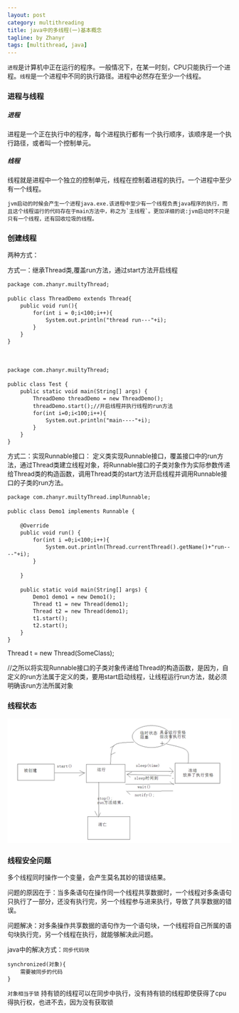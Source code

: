 ```yaml
---
layout: post
category: multithreading
title: java中的多线程(一)基本概念
tagline: by Zhanyr
tags: [multithread, java]
---
```

`进程`是计算机中正在运行的程序。一般情况下，在某一时刻，CPU只能执行一个进程。`线程`是一个进程中不同的执行路径。进程中必然存在至少一个线程。

<!--more-->

### 进程与线程

##### 进程

进程是一个正在执行中的程序，每个进程执行都有一个执行顺序，该顺序是一个执行路径，或者叫一个控制单元。

##### 线程

线程就是进程中一个独立的控制单元，线程在控制着进程的执行。一个进程中至少有一个线程。

```
jvm启动的时候会产生一个进程java.exe.该进程中至少有一个线程负责java程序的执行，而且这个线程运行的代码存在于main方法中，称之为`主线程`。更加详细的说:jvm启动时不只是只有一个线程，还有回收垃圾的线程。
```

### 创建线程

两种方式：

方式一：继承Thread类,覆盖run方法，通过start方法开启线程


	package com.zhanyr.muiltyThread;

	public class ThreadDemo extends Thread{
		public void run(){
			for(int i = 0;i<100;i++){
				System.out.println("thread run---"+i);
			}
		}
	}



	package com.zhanyr.muiltyThread;

	public class Test {
		public static void main(String[] args) {
			ThreadDemo threadDemo = new ThreadDemo();
			threadDemo.start();//开启线程并执行线程的run方法
			for(int i=0;i<100;i++){
				System.out.println("main----"+i);
			}
		}
	}


方式二：实现Runnable接口：
定义类实现Runnable接口，覆盖接口中的run方法，通过Thread类建立线程对象，将Runnable接口的子类对象作为实际参数传递给Thread类的构造函数，调用Thread类的start方法开启线程并调用Runnable接口的子类的run方法。

	package com.zhanyr.muiltyThread.implRunnable;

	public class Demo1 implements Runnable {

		@Override
		public void run() {
			for(int i =0;i<100;i++){
				System.out.println(Thread.currentThread().getName()+"run----"+i);
			}

		}
	
		public static void main(String[] args) {
			Demo1 demo1 = new Demo1();
			Thread t1 = new Thread(demo1);
			Thread t2 = new Thread(demo1);
			t1.start();
			t2.start();
		}
	}



Thread t = new Thread(SomeClass);

//之所以将实现Runnable接口的子类对象传递给Thread的构造函数，是因为，自定义的run方法属于定义的类，要用start启动线程，让线程运行run方法，就必须明确该run方法所属对象




### 线程状态

![线程状态图](https://github.com/zhanyr/zhanyr.github.io/raw/master/_images/threadStatus.png)

### 线程安全问题

多个线程同时操作一个变量，会产生莫名其妙的错误结果。

问题的原因在于：当多条语句在操作同一个线程共享数据时，一个线程对多条语句只执行了一部分，还没有执行完，另一个线程参与进来执行，导致了共享数据的错误。

问题解决：对多条操作共享数据的语句作为一个语句块，一个线程将自己所属的语句块执行完，另一个线程在执行，就能够解决此问题。

java中的解决方式：`同步代码块`

    synchronized(对象){
    	需要被同步的代码
	}

`对象相当于锁` 持有锁的线程可以在同步中执行，没有持有锁的线程即使获得了cpu得执行权，也进不去，因为没有获取锁
